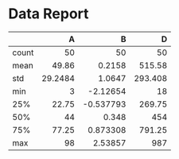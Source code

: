 # Data Report

|       |       A |         B |       D |
|:------|--------:|----------:|--------:|
| count | 50      | 50        |  50     |
| mean  | 49.86   |  0.2158   | 515.58  |
| std   | 29.2484 |  1.0647   | 293.408 |
| min   |  3      | -2.12654  |  18     |
| 25%   | 22.75   | -0.537793 | 269.75  |
| 50%   | 44      |  0.348    | 454     |
| 75%   | 77.25   |  0.873308 | 791.25  |
| max   | 98      |  2.53857  | 987     |